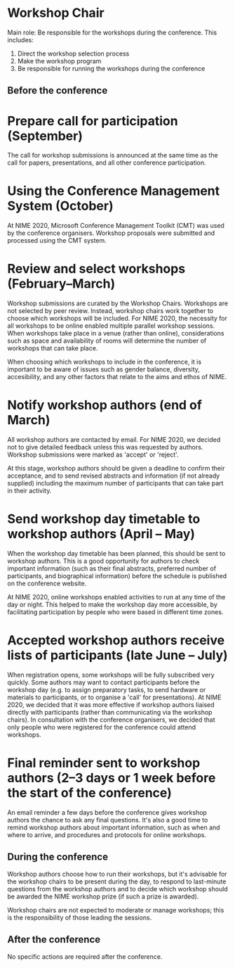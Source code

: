 # Workshop Chair

Main role: Be responsible for the workshops during the conference. This includes:

1. Direct the workshop selection process
2. Make the workshop program
3. Be responsible for running the workshops during the conference

## Before the conference

# Prepare call for participation (September)

The call for workshop submissions is announced at the same time as the call for papers, presentations, and all other conference participation.

# Using the Conference Management System (October)

At NIME 2020, Microsoft Conference Management Toolkit (CMT) was used by the conference organisers. Workshop proposals were submitted and processed using the CMT system.

# Review and select workshops (February–March)

Workshop submissions are curated by the Workshop Chairs. Workshops are not selected by peer review. Instead, workshop chairs work together to choose which workshops will be included. For NIME 2020, the necessity for all workshops to be online enabled multiple parallel workshop sessions. When workshops take place in a venue (rather than online), considerations such as space and availability of rooms will determine the number of workshops that can take place.

When choosing which workshops to include in the conference, it is important to be aware of issues such as gender balance, diversity, accesibility, and any other factors that relate to the aims and ethos of NIME.  

# Notify workshop authors (end of March)

All workshop authors are contacted by email. For NIME 2020, we decided not to give detailed feedback unless this was requested by authors. Workshop submissions were marked as 'accept' or 'reject'.

At this stage, workshop authors should be given a deadline to confirm their acceptance, and to send revised abstracts and information (if not already supplied) including the maximum number of participants that can take part in their activity.

# Send workshop day timetable to workshop authors (April – May)

When the workshop day timetable has been planned, this should be sent to workshop authors. This is a good opportunity for authors to check important information (such as their final abstracts, preferred number of participants, and biographical information) before the schedule is published on the conference website.

At NIME 2020, online workshops enabled activities to run at any time of the day or night. This helped to make the workshop day more accessible, by facilitating participation by people who were based in different time zones.

# Accepted workshop authors receive lists of participants (late June – July)

When registration opens, some workshops will be fully subscribed very quickly. Some authors may want to contact participants before the workshop day (e.g. to assign preparatory tasks, to send hardware or materials to participants, or to organise a 'call' for presentations). At NIME 2020, we decided that it was more effective if workshop authors liaised directly with participants (rather than communicating via the workshop chairs). In consultation with the conference organisers, we decided that only people who were registered for the conference could attend workshops.

# Final reminder sent to workshop authors (2–3 days or 1 week before the start of the conference)

An email reminder a few days before the conference gives workshop authors the chance to ask any final questions. It's also a good time to remind workshop authors about important information, such as when and where to arrive, and procedures and protocols for online workshops.

## During the conference

Workshop authors choose how to run their workshops, but it's advisable for the workshop chairs to be present during the day, to respond to last-minute questions from the workshop authors and to decide which workshop should be awarded the NIME workshop prize (if such a prize is awarded).

Workshop chairs are not expected to moderate or manage workshops; this is the responsibility of those leading the sessions.

## After the conference

No specific actions are required after the conference.
